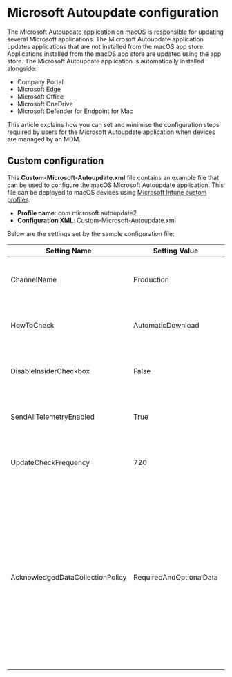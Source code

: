 # Microsoft Autoupdate configuration

The Microsoft Autoupdate application on macOS is responsible for updating several Microsoft applications. The Microsoft Autoupdate application updates applications that are not installed from the macOS app store. Applications installed from the macOS app store are updated using the app store. The Microsoft Autoupdate application is automatically installed alongside:
 - Company Portal
 - Microsoft Edge
 - Microsoft Office
 - Microsoft OneDrive
 - Microsoft Defender for Endpoint for Mac

This article explains how you can set and minimise the configuration steps required by users for the Microsoft Autoupdate application when devices are managed by an MDM.

## Custom configuration

This **Custom-Microsoft-Autoupdate.xml** file contains an example file that can be used to configure the macOS Microsoft Autoupdate application. This file can be deployed to macOS devices using [Microsoft Intune custom profiles](https://docs.microsoft.com/en-us/mem/intune/configuration/custom-settings-macos).

 - **Profile name**: com.microsoft.autoupdate2
 - **Configuration XML**: Custom-Microsoft-Autoupdate.xml


Below are the settings set by the sample configuration file:

| Setting Name | Setting Value | Reference |
| --- | --- | --- |
| ChannelName | Production | [Set preferences for Microsoft AutoUpdate](https://docs.microsoft.com/en-us/windows/security/threat-protection/microsoft-defender-atp/mac-updates#set-the-channel-name) |
| HowToCheck | AutomaticDownload | [Set preferences for Microsoft AutoUpdate](https://docs.microsoft.com/en-us/windows/security/threat-protection/microsoft-defender-atp/mac-updates#change-how-mau-interacts-with-updates) |
| DisableInsiderCheckbox | False | [Set preferences for Microsoft AutoUpdate](https://docs.microsoft.com/en-us/windows/security/threat-protection/microsoft-defender-atp/mac-updates#disable-insider-checkbox) |
| SendAllTelemetryEnabled | True | [Set preferences for Microsoft AutoUpdate](https://docs.microsoft.com/en-us/windows/security/threat-protection/microsoft-defender-atp/mac-updates#limit-the-telemetry-that-is-sent-from-mau) | 
| UpdateCheckFrequency | 720 | [Set preferences for Microsoft AutoUpdate](https://docs.microsoft.com/en-us/windows/security/threat-protection/microsoft-defender-atp/mac-updates#set-update-check-frequency) | 
| AcknowledgedDataCollectionPolicy | RequiredAndOptionalData | This setting prevents Company Portal from prompting the user for data collection approval when opening for the first time. [Preference setting for the Required Data Notice dialog for Microsoft AutoUpdate](https://docs.microsoft.com/en-us/deployoffice/privacy/mac-privacy-preferences#preference-setting-for-the-required-data-notice-dialog-for-microsoft-autoupdate) |
